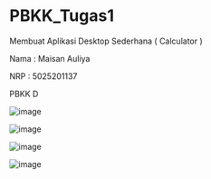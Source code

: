 # PBKK_Tugas1
Membuat Aplikasi Desktop Sederhana ( Calculator )

Nama : Maisan Auliya

NRP : 5025201137

PBKK D



![image](https://user-images.githubusercontent.com/103273340/222063898-7b0bee5d-78cd-4840-9b34-4d49c6c18cc2.png)



![image](https://user-images.githubusercontent.com/103273340/222064180-1cfc661d-8932-4e8e-953e-9e31872c772a.png)


![image](https://user-images.githubusercontent.com/103273340/222064284-637d6297-271d-4c39-a68d-63513ddeb8b3.png)


![image](https://user-images.githubusercontent.com/103273340/222064338-7bd3a857-ffb4-490c-bd79-0d7d5d6de7b4.png)


